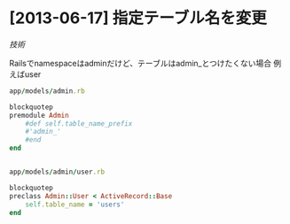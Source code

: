 # [2013-06-17] 指定テーブル名を変更
_技術_

Railsでnamespaceはadminだけど、テーブルはadmin_とつけたくない場合
例えばuser

```ruby
app/models/admin.rb

blockquotep
premodule Admin
    #def self.table_name_prefix
    #'admin_'
    #end
end


app/models/admin/user.rb

blockquotep
preclass Admin::User < ActiveRecord::Base
    self.table_name = 'users'
end
```